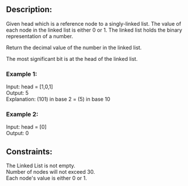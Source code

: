 ## Description:  
Given head which is a reference node to a singly-linked list. The value of each node in the linked list is either 0 or 1. The linked list holds the binary representation of a number.
  
Return the decimal value of the number in the linked list.  

The most significant bit is at the head of the linked list.  

 
    
### Example 1:  


Input: head = [1,0,1]  
Output: 5  
Explanation: (101) in base 2 = (5) in base 10    
### Example 2:  

Input: head = [0]  
Output: 0  
 
  
## Constraints:  
The Linked List is not empty.  
Number of nodes will not exceed 30.  
Each node's value is either 0 or 1.  
